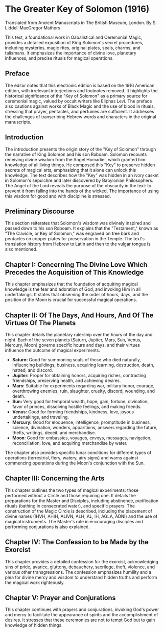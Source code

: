 # The Greater Key of Solomon (1916)

Translated from Ancient Manuscripts in The British Museum, London.
By S. Liddell MacGregor Mathers

This text, a foundational work in Qabalistical and Ceremonial Magic, provides a detailed exposition of King Solomon's secret procedures, including mysteries, magic rites, original plates, seals, charms, and talismans. It emphasizes the importance of divine love, planetary influences, and precise rituals for magical operations.

## Preface

The editor notes that this electronic edition is based on the 1916 American edition, with irrelevant interjections and footnotes removed. It highlights the historical significance of the "Key of Solomon" as a primary source for ceremonial magic, valued by occult writers like Eliphas Levi. The preface also cautions against works of Black Magic and the use of blood in rituals, stressing that prayer, pentacles, and perfumes are sufficient. It addresses the challenges of transcribing Hebrew words and characters in the original manuscripts.

## Introduction

The introduction presents the origin story of the "Key of Solomon" through the narrative of King Solomon and his son Roboam. Solomon recounts receiving divine wisdom from the Angel Homadiel, which granted him knowledge of all living things. He composed this "Key" to preserve hidden secrets of magical arts, emphasizing that it alone can unlock this knowledge. The text describes how the "Key" was hidden in an ivory casket in Solomon's sepulchre and later discovered by Babylonian Philosophers. The Angel of the Lord reveals the purpose of the obscurity in the text: to prevent it from falling into the hands of the wicked. The importance of using this wisdom for good and with discipline is stressed.

## Preliminary Discourse

This section reiterates that Solomon's wisdom was divinely inspired and passed down to his son Roboam. It explains that the "Testament," known as "The Clavicle, or Key of Solomon," was engraved on tree bark and pentacles on copper plates for preservation in the Temple. The text's translation history from Hebrew to Latin and then to the vulgar tongue is also mentioned.

## Chapter I: Concerning The Divine Love Which Precedes the Acquisition of This Knowledge

This chapter emphasizes that the foundation of acquiring magical knowledge is the fear and adoration of God, and invoking Him in all undertakings. It states that observing the order of hours, days, and the position of the Moon is crucial for successful magical operations.

## Chapter II: Of The Days, And Hours, And Of The Virtues Of The Planets

This chapter details the planetary rulership over the hours of the day and night. Each of the seven planets (Saturn, Jupiter, Mars, Sun, Venus, Mercury, Moon) governs specific hours and days, and their virtues influence the outcome of magical experiments.

- **Saturn:** Good for summoning souls of those who died naturally, influencing buildings, business, acquiring learning, destruction, death, hatred, and discord.
- **Jupiter:** Proper for obtaining honors, acquiring riches, contracting friendships, preserving health, and achieving desires.
- **Mars:** Suitable for experiments regarding war, military honor, courage, overthrowing enemies, ruin, slaughter, cruelty, discord, wounding, and death.
- **Sun:** Very good for temporal wealth, hope, gain, fortune, divination, favor of princes, dissolving hostile feelings, and making friends.
- **Venus:** Good for forming friendships, kindness, love, joyous undertakings, and traveling.
- **Mercury:** Good for eloquence, intelligence, promptitude in business, science, divination, wonders, apparitions, answers regarding the future, thefts, writings, deceit, and merchandise.
- **Moon:** Good for embassies, voyages, envoys, messages, navigation, reconciliation, love, and acquiring merchandise by water.

The chapter also provides specific lunar conditions for different types of operations (terrestrial, fiery, watery, airy signs) and warns against commencing operations during the Moon's conjunction with the Sun.

## Chapter III: Concerning the Arts

This chapter outlines the two types of magical experiments: those performed without a Circle and those requiring one. It details the preparations for the Master and Disciples, including abstinence, purification rituals (bathing in consecrated water), and specific prayers. The construction of the Magic Circle is described, including the placement of divine names (IHVH, AHIH, ALIVN, ALH, AL, IH, AGLA, ADNI) and the use of magical instruments. The Master's role in encouraging disciples and performing conjurations is also explained.

## Chapter IV: The Confession to be Made by the Exorcist

This chapter provides a detailed confession for the exorcist, acknowledging sins of pride, avarice, gluttony, debauchery, sacrilege, theft, violence, and various other transgressions. The confession emphasizes humility and a plea for divine mercy and wisdom to understand hidden truths and perform the magical work righteously.

## Chapter V: Prayer and Conjurations

This chapter continues with prayers and conjurations, invoking God's power and mercy to facilitate the appearance of spirits and the accomplishment of desires. It stresses that these ceremonies are not to tempt God but to gain knowledge of hidden things.
